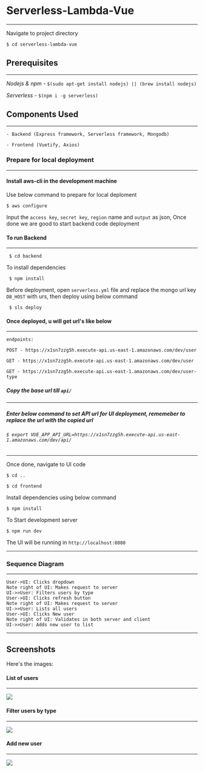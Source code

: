 # Serverless-Lambda-Vue
---
Navigate to project directory

`$ cd serverless-lambda-vue`

## Prerequisites 
---
*Nodejs & npm* - `$(sudo apt-get install nodejs) || (brew install nodejs)`

*Serverless* - `$(npm i -g serverless)`

## Components Used
---
`- Backend (Express framework, Serverless framework, Mongodb)`

`- Frontend (Vuetify, Axios)`


### Prepare for local deployment
---

#### Install aws-cli in the development machine

Use below command to prepare for local deploment

`$ aws configure`

Input the `access key`, `secret key`, `region` name and `output` as json, Once done we are good to start backend code deployment


#### To run Backend
---

` $ cd backend`

To install dependencies

` $ npm install`

Before deployment, open `serverless.yml` file and replace the mongo url key `DB_HOST` with urs, then deploy using below command

` $ sls deploy`

#### Once deployed, u will get url's like below
---

`endpoints:`

  `POST - https://x1sn7zzg5h.execute-api.us-east-1.amazonaws.com/dev/user`
  
  `GET - https://x1sn7zzg5h.execute-api.us-east-1.amazonaws.com/dev/user`
  
  `GET - https://x1sn7zzg5h.execute-api.us-east-1.amazonaws.com/dev/user-type`
  

##### Copy the base url till `api/`
-----

##### Enter below command to set API url for UI deployment, rememeber to replace the url with the copied url

######  `$ export VUE_APP_API_URL=https://x1sn7zzg5h.execute-api.us-east-1.amazonaws.com/dev/api/`
-----

Once done, navigate to UI code

`$ cd ..`

`$ cd frontend`

Install dependencies using below command

`$ npm install`

To Start development server

`$ npm run dev`

The UI will be running in `http://localhost:8080`

----

### Sequence Diagram
---
                    
```seq
User->UI: Clicks dropdown 
Note right of UI: Makes request to server
UI->>User: Filters users by type
User->UI: Clicks refresh button 
Note right of UI: Makes request to server
UI->>User: Lists all users
User->UI: Clicks New user 
Note right of UI: Validates in both server and client
UI->>User: Adds new user to list
```
---

## Screenshots

Here's the images:

#### List of users
----
![](https://gitlab.com/10decoders/serverless-lambda-vue/raw/master/screenshots/list.png)


#### Filter users by type
----
![](https://gitlab.com/10decoders/serverless-lambda-vue/raw/master/screenshots/filter.png)


#### Add new user
----
![](https://gitlab.com/10decoders/serverless-lambda-vue/raw/master/screenshots/add.png)